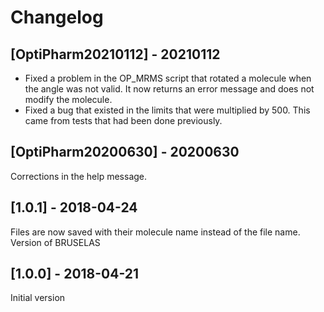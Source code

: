 # Changelog

## [OptiPharm20210112] - 20210112
- Fixed a problem in the OP_MRMS script that rotated a molecule when the angle was not valid. It now returns an error message and does not modify the molecule.
- Fixed a bug that existed in the limits that were multiplied by 500. This came from tests that had been done previously.

## [OptiPharm20200630] - 20200630
Corrections in the help message.

## [1.0.1] - 2018-04-24

Files are now saved with their molecule name instead of the file name.
Version of BRUSELAS

## [1.0.0] - 2018-04-21
Initial version




